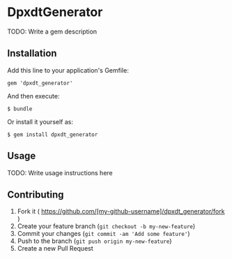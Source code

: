# DpxdtGenerator

TODO: Write a gem description

## Installation

Add this line to your application's Gemfile:

    gem 'dpxdt_generator'

And then execute:

    $ bundle

Or install it yourself as:

    $ gem install dpxdt_generator

## Usage

TODO: Write usage instructions here

## Contributing

1. Fork it ( https://github.com/[my-github-username]/dpxdt_generator/fork )
2. Create your feature branch (`git checkout -b my-new-feature`)
3. Commit your changes (`git commit -am 'Add some feature'`)
4. Push to the branch (`git push origin my-new-feature`)
5. Create a new Pull Request

